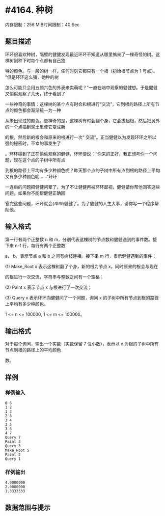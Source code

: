 # #4164. 种树

内存限制：256 MiB时间限制：40 Sec

## 题目描述

环环很喜欢种树，隔壁的健健发现最近环环不知道从哪里搞来了一棵奇怪的树。这棵树刚种下时每个点都有自己独

特的颜色。与一般的树一样，任何时刻它都只有一个根（初始根节点为 1 号点）。 &ldquo;但是环环这么强，她种的树

怎么可能只会用五颜六色的外表来卖萌呢？&rdquo;一直在暗中观察的健健想。于是健健又偷偷观察了几天，终于看到了

一些神奇的事情：这棵树的某个点有时会和根进行&ldquo;交流&rdquo;，它到根的路径上所有节点的颜色都会渐渐统一为一种

从未出现过的颜色。更神奇的是，这棵树有时会翻个身，它会拔起根，然后把另外的一个点插到泥土里使它变成新

的根，然后新的根会和原来的根进行一次&ldquo; 交流&rdquo;。正当健健以为发现环环之所以强的秘密时，不幸的事发生了

。环环碰到了正在偷偷观察的健健，环环便说：&ldquo;你来的正好，我正想考你一个问题，现在这个点的子树中所有点

到根的路径上平均有多少种颜色呢？昨天那个点的子树中所有点到根的路径上平均又有多少种颜色呢......&rdquo;环环

一连串的问题把健健问晕了，为了不让健健再被环环鄙视，健健请你帮他回答这些问题。如果你不能帮健健正确回

答完这些问题，环环就会(*哔哔*)健健了。为了健健的人生大事，请你写一个程序帮助他。

## 输入格式

第一行有两个正整数 n 和 m，分别代表这棵树的节点数和健健遇到的事件数。接下来 n-1 行，每行有两个正整数

 a， b，表示节点 a 和 b 之间有树枝连接。接下来 m 行，表示健健遇到的事件：

(1) Make_Root x 表示这棵树翻了个身，新的根为节点 x，同时原来的根会与现在

的根进行一次交流，字符串与整数之间有一个空格；

(2) Paint x 表示节点 x 与根进行了一次交流；

(3) Query x 表示环环向健健问了一个问题，询问 x 的子树中所有节点到根的路径上平均有多少种颜色。

1 <= n <= 100000, 1 <= m <= 100000。

## 输出格式

对于每个询问，输出一个实数（实数保留 7 位小数），表示以 x 为根的子树中所有节点到根的路径上的平均颜色

数。

## 样例

### 样例输入

    
    8 6
    1 2
    1 3
    2 8
    3 4
    3 5
    3 6
    4 7
    Query 7
    Paint 3
    Query 3
    Make_Root 5
    Paint 2
    Query 1
    

### 样例输出

    
    4.0000000
    2.0000000
    1.3333333
    

## 数据范围与提示
